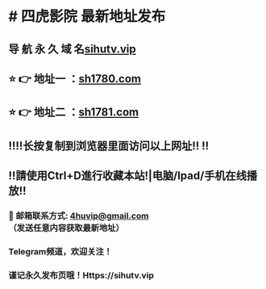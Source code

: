 # # 四虎影院 最新地址发布 
## 导 航 永 久 域 名[sihutv.vip](https://sihutv.vip:8888/?channel=boke5)
## ⭐️ 👉 地址一 ：[sh1780.com](https://sh1780.com:8888/?channel=boke5)
## ⭐️ 👉 地址二 ：[sh1781.com](https://sh1781.com:8888/?channel=boke5)
## ‼️‼️长按复制到浏览器里面访问以上网址‼️  ‼️
## ‼️請使用Ctrl+D進行收藏本站!|电脑/Ipad/手机在线播放‼️
### 📧 邮箱联系方式: 4huvip@gmail.com （发送任意内容获取最新地址）
### Telegram频道，欢迎关注！
### 谨记永久发布页哦！Https://sihutv.vip
